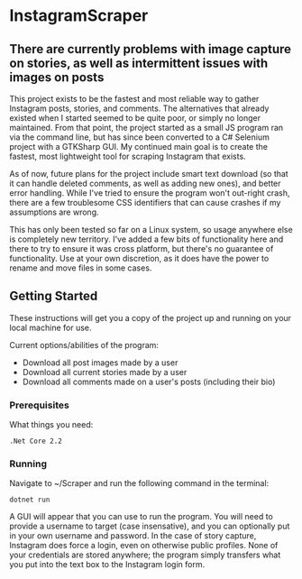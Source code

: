 # InstagramScraper

## There are currently problems with image capture on stories, as well as intermittent issues with images on posts

This project exists to be the fastest and most reliable way to gather Instagram posts, stories, and comments. The alternatives that already existed when I started seemed to be quite poor, or simply no longer maintained. From that point, the project started as a small JS program ran via the command line, but has since been converted to a C# Selenium project with a GTKSharp GUI. My continued main goal is to create the fastest, most lightweight tool for scraping Instagram that exists. 

As of now, future plans for the project include smart text download (so that it can handle deleted comments, as well as adding new ones), and better error handling. While I've tried to ensure the program won't out-right crash, there are a few troublesome CSS identifiers that can cause crashes if my assumptions are wrong.

This has only been tested so far on a Linux system, so usage anywhere else is completely new territory. I've added a few bits of functionality here and there to try to ensure it was cross platform, but there's no guarantee of functionality. Use at your own discretion, as it does have the power to rename and move files in some cases.

## Getting Started

These instructions will get you a copy of the project up and running on your local machine for use.

Current options/abilities of the program:

- Download all post images made by a user
- Download all current stories made by a user
- Download all comments made on a user's posts (including their bio)

### Prerequisites

What things you need:

```
.Net Core 2.2
```

### Running

Navigate to ~/Scraper and run the following command in the terminal:

```
dotnet run
```

A GUI will appear that you can use to run the program. You will need to provide a username to target (case insensative), and you can optionally put in your own username and password. In the case of story capture, Instagram does force a login, even on otherwise public profiles. None of your credentials are stored anywhere; the program simply transfers what you put into the text box to the Instagram login form.
